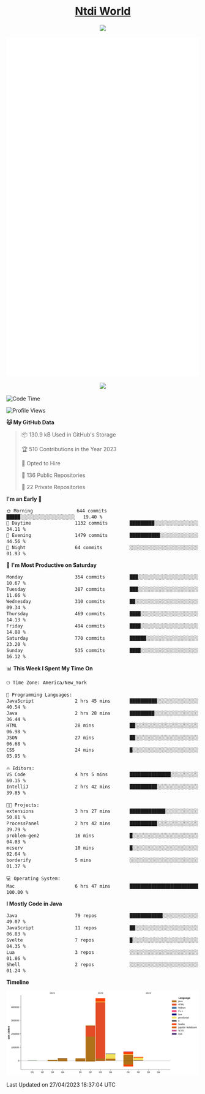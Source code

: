 <h1 align="center"><a href="https://www.ntdi.world">Ntdi World</a></h1>
<p align="center">
  <a href="https://github.com/n-tdi"><img src="https://readme-typing-svg.herokuapp.com?lines=FullStack+Developer;Web+Developer;Open-Source+Enthusiast;Java+Developer;Spigot-API%20Developer;&center=true&width=500&height=50"></a>
</p>

<div align="center">
  <img src="/github-metrics.svg"></img>
  
  <img src="https://komarev.com/ghpvc/?username=n-tdi&color=green"></img>
</div>

<!-- May use later.. idk -->
<!-- <a href="http://www.github.com/n-tdi"><img src="https://github-readme-stats.vercel.app/api?username=n-tdi&show_icons=true&hide=&count_private=true&title_color=0891b2&text_color=ffffff&icon_color=0891b2&bg_color=1c1917&hide_border=true&show_icons=true" alt="n-tdi's GitHub stats" /></a> -->

<!--START_SECTION:waka-->
![Code Time](http://img.shields.io/badge/Code%20Time-240%20hrs%2045%20mins-blue)

![Profile Views](http://img.shields.io/badge/Profile%20Views-1-blue)

**🐱 My GitHub Data** 

> 📦 130.9 kB Used in GitHub's Storage 
 > 
> 🏆 510 Contributions in the Year 2023
 > 
> 💼 Opted to Hire
 > 
> 📜 136 Public Repositories 
 > 
> 🔑 22 Private Repositories 
 > 
**I'm an Early 🐤** 

```text
🌞 Morning                644 commits         █████░░░░░░░░░░░░░░░░░░░░   19.40 % 
🌆 Daytime                1132 commits        █████████░░░░░░░░░░░░░░░░   34.11 % 
🌃 Evening                1479 commits        ███████████░░░░░░░░░░░░░░   44.56 % 
🌙 Night                  64 commits          ░░░░░░░░░░░░░░░░░░░░░░░░░   01.93 % 
```
📅 **I'm Most Productive on Saturday** 

```text
Monday                   354 commits         ███░░░░░░░░░░░░░░░░░░░░░░   10.67 % 
Tuesday                  387 commits         ███░░░░░░░░░░░░░░░░░░░░░░   11.66 % 
Wednesday                310 commits         ██░░░░░░░░░░░░░░░░░░░░░░░   09.34 % 
Thursday                 469 commits         ████░░░░░░░░░░░░░░░░░░░░░   14.13 % 
Friday                   494 commits         ████░░░░░░░░░░░░░░░░░░░░░   14.88 % 
Saturday                 770 commits         ██████░░░░░░░░░░░░░░░░░░░   23.20 % 
Sunday                   535 commits         ████░░░░░░░░░░░░░░░░░░░░░   16.12 % 
```


📊 **This Week I Spent My Time On** 

```text
🕑︎ Time Zone: America/New_York

💬 Programming Languages: 
JavaScript               2 hrs 45 mins       ██████████░░░░░░░░░░░░░░░   40.54 % 
Java                     2 hrs 28 mins       █████████░░░░░░░░░░░░░░░░   36.44 % 
HTML                     28 mins             ██░░░░░░░░░░░░░░░░░░░░░░░   06.98 % 
JSON                     27 mins             ██░░░░░░░░░░░░░░░░░░░░░░░   06.68 % 
CSS                      24 mins             █░░░░░░░░░░░░░░░░░░░░░░░░   05.95 % 

🔥 Editors: 
VS Code                  4 hrs 5 mins        ███████████████░░░░░░░░░░   60.15 % 
IntelliJ                 2 hrs 42 mins       ██████████░░░░░░░░░░░░░░░   39.85 % 

🐱‍💻 Projects: 
extensions               3 hrs 27 mins       █████████████░░░░░░░░░░░░   50.81 % 
ProcessPanel             2 hrs 42 mins       ██████████░░░░░░░░░░░░░░░   39.79 % 
problem-gen2             16 mins             █░░░░░░░░░░░░░░░░░░░░░░░░   04.03 % 
mcserv                   10 mins             █░░░░░░░░░░░░░░░░░░░░░░░░   02.64 % 
borderify                5 mins              ░░░░░░░░░░░░░░░░░░░░░░░░░   01.37 % 

💻 Operating System: 
Mac                      6 hrs 47 mins       █████████████████████████   100.00 % 
```

**I Mostly Code in Java** 

```text
Java                     79 repos            ████████████░░░░░░░░░░░░░   49.07 % 
JavaScript               11 repos            ██░░░░░░░░░░░░░░░░░░░░░░░   06.83 % 
Svelte                   7 repos             █░░░░░░░░░░░░░░░░░░░░░░░░   04.35 % 
Lua                      3 repos             ░░░░░░░░░░░░░░░░░░░░░░░░░   01.86 % 
Shell                    2 repos             ░░░░░░░░░░░░░░░░░░░░░░░░░   01.24 % 
```



**Timeline**

![Lines of Code chart](https://raw.githubusercontent.com/n-tdi/n-tdi/main/assets/bar_graph.png)


 Last Updated on 27/04/2023 18:37:04 UTC
<!--END_SECTION:waka-->
